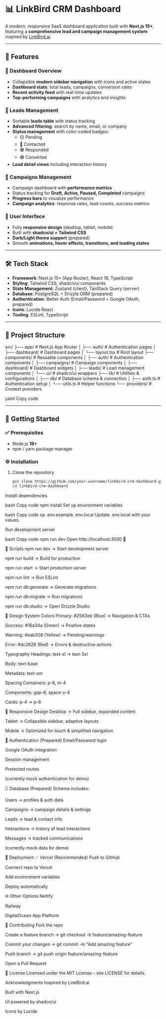 # 📊 LinkBird CRM Dashboard

A modern, responsive SaaS dashboard application built with **Next.js 15+**, featuring a **comprehensive lead and campaign management system** inspired by [LinkBird.ai](https://linkbird.ai).

---

## 🚀 Features

### 📌 Dashboard Overview
- Collapsible **modern sidebar navigation** with icons and active states  
- **Dashboard stats**: total leads, campaigns, conversion rates  
- **Recent activity feed** with real-time updates  
- **Top-performing campaigns** with analytics and insights  

### 👥 Leads Management
- Sortable **leads table** with status tracking  
- **Advanced filtering**: search by name, email, or company  
- **Status management** with color-coded badges:  
  - 🟡 Pending  
  - 🔵 Contacted  
  - 🟣 Responded  
  - 🟢 Converted  
- **Lead detail views** including interaction history  

### 📣 Campaigns Management
- Campaign dashboard with **performance metrics**  
- Status tracking for **Draft, Active, Paused, Completed** campaigns  
- **Progress bars** to visualize performance  
- **Campaign analytics**: response rates, lead counts, success metrics  

### 🎨 User Interface
- Fully **responsive design** (desktop, tablet, mobile)  
- Built with **shadcn/ui + Tailwind CSS**  
- **Dark/Light theme support** (prepared)  
- Smooth **animations, hover effects, transitions, and loading states**  

---

## 🛠 Tech Stack

- **Framework**: Next.js 15+ (App Router), React 18, TypeScript  
- **Styling**: Tailwind CSS, shadcn/ui components  
- **State Management**: Zustand (client), TanStack Query (server)  
- **Database**: PostgreSQL + Drizzle ORM (prepared)  
- **Authentication**: Better Auth (Email/Password + Google OAuth, prepared)  
- **Icons**: Lucide React  
- **Tooling**: ESLint, TypeScript  

---

## 📁 Project Structure

src/
├── app/ # Next.js App Router
│ ├── auth/ # Authentication pages
│ ├── dashboard/ # Dashboard pages
│ └── layout.tsx # Root layout
├── components/ # Reusable components
│ ├── auth/ # Authentication components
│ ├── campaigns/ # Campaign components
│ ├── dashboard/ # Dashboard widgets
│ ├── leads/ # Lead management components
│ └── ui/ # shadcn/ui wrappers
├── lib/ # Utilities & configurations
│ ├── db/ # Database schema & connection
│ ├── auth.ts # Authentication setup
│ └── utils.ts # Helper functions
└── providers/ # Context providers

yaml
Copy code

---

## 🚦 Getting Started

### ✅ Prerequisites
- Node.js **18+**  
- npm / yarn package manager  

### ⚙️ Installation

1. Clone the repository  
   ```bash
   git clone https://github.com/your-username/linkbird-crm-dashboard.git
   cd linkbird-crm-dashboard
Install dependencies

bash
Copy code
npm install
Set up environment variables

bash
Copy code
cp .env.example .env.local
Update .env.local with your values.

Run development server

bash
Copy code
npm run dev
Open http://localhost:3000 🎉

📜 Scripts
npm run dev → Start development server

npm run build → Build for production

npm run start → Start production server

npm run lint → Run ESLint

npm run db:generate → Generate migrations

npm run db:migrate → Run migrations

npm run db:studio → Open Drizzle Studio

🎨 Design System
Colors
Primary: #2563eb (Blue) → Navigation & CTAs

Success: #16a34a (Green) → Positive states

Warning: #eab308 (Yellow) → Pending/warnings

Error: #dc2626 (Red) → Errors & destructive actions

Typography
Headings: text-xl → text-3xl

Body: text-base

Metadata: text-sm

Spacing
Containers: p-6, m-4

Components: gap-6, space-y-4

Cards: p-4 → p-6

📱 Responsive Design
Desktop → Full sidebar, expanded content

Tablet → Collapsible sidebar, adaptive layouts

Mobile → Optimized for touch & simplified navigation

🔐 Authentication (Prepared)
Email/Password login

Google OAuth integration

Session management

Protected routes

(currently mock authentication for demo)

🗄️ Database (Prepared)
Schema includes:

Users → profiles & auth data

Campaigns → campaign details & settings

Leads → lead & contact info

Interactions → history of lead interactions

Messages → tracked communications

(currently mock data for demo)

🚀 Deployment
✅ Vercel (Recommended)
Push to GitHub

Connect repo to Vercel

Add environment variables

Deploy automatically

🌐 Other Options
Netlify

Railway

DigitalOcean App Platform

🤝 Contributing
Fork the repo

Create a feature branch → git checkout -b feature/amazing-feature

Commit your changes → git commit -m "Add amazing feature"

Push branch → git push origin feature/amazing-feature

Open a Pull Request

📄 License
Licensed under the MIT License – see LICENSE for details.

 Acknowledgments
Inspired by LinkBird.ai

Built with Next.js

UI powered by shadcn/ui

Icons by Lucide

